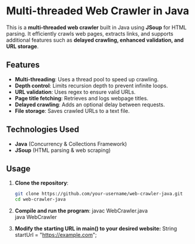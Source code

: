 # Multi-threaded Web Crawler in Java  

This is a **multi-threaded web crawler** built in Java using **JSoup** for HTML parsing. It efficiently crawls web pages, extracts links, and supports additional features such as **delayed crawling, enhanced validation, and URL storage**.  

## Features  
- **Multi-threading**: Uses a thread pool to speed up crawling.  
- **Depth control**: Limits recursion depth to prevent infinite loops.  
- **URL validation**: Uses regex to ensure valid URLs.  
- **Page title fetching**: Retrieves and logs webpage titles.  
- **Delayed crawling**: Adds an optional delay between requests.  
- **File storage**: Saves crawled URLs to a text file.  

## Technologies Used  
- **Java** (Concurrency & Collections Framework)  
- **JSoup** (HTML parsing & web scraping)  

## Usage  
1. **Clone the repository**:  
   ```sh
   git clone https://github.com/your-username/web-crawler-java.git
   cd web-crawler-java
2. **Compile and run the program**:
  javac WebCrawler.java  
  java WebCrawler

3. **Modify the starting URL in main() to your desired website:**
   String startUrl = "https://example.com";
